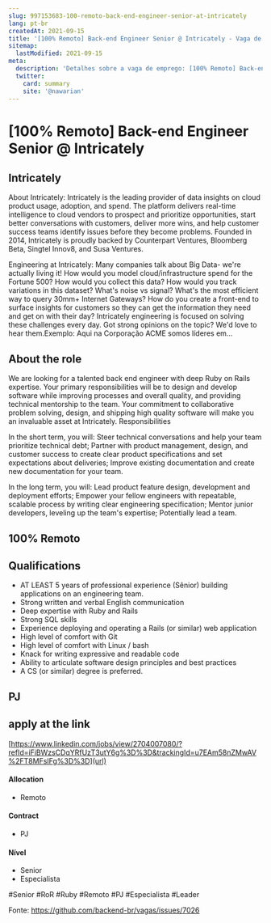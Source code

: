 ```yaml
---
slug: 997153683-100-remoto-back-end-engineer-senior-at-intricately
lang: pt-br
createdAt: 2021-09-15
title: '[100% Remoto] Back-end Engineer Senior @ Intricately - Vaga de Emprego'
sitemap:
  lastModified: 2021-09-15
meta:
  description: 'Detalhes sobre a vaga de emprego: [100% Remoto] Back-end Engineer Senior @ Intricately'
  twitter:
    card: summary
    site: '@nawarian'
---
```


# [100% Remoto] Back-end Engineer Senior @ Intricately

## Intricately

About Intricately:
Intricately is the leading provider of data insights on cloud product usage, adoption, and spend. The platform delivers real-time intelligence to cloud vendors to prospect and prioritize opportunities, start better conversations with customers, deliver more wins, and help customer success teams identify issues before they become problems. Founded in 2014, Intricately is proudly backed by Counterpart Ventures, Bloomberg Beta, Singtel Innov8, and Susa Ventures.

Engineering at Intricately:
Many companies talk about Big Data- we're actually living it! How would you model cloud/infrastructure spend for the Fortune 500? How would you collect this data? How would you track variations in this dataset? What's noise vs signal? What's the most efficient way to query 30mm+ Internet Gateways? How do you create a front-end to surface insights for customers so they can get the information they need and get on with their day? Intricately engineering is focused on solving these challenges every day. Got strong opinions on the topic? We'd love to hear them.Exemplo: Aqui na Corporação ACME somos líderes em...

## About the role

We are looking for a talented back end engineer with deep Ruby on Rails expertise. Your primary responsibilities will be to design and develop software while improving processes and overall quality, and providing technical mentorship to the team. Your commitment to collaborative problem solving, design, and shipping high quality software will make you an invaluable asset at Intricately.
Responsibilities

In the short term, you will:
Steer technical conversations and help your team prioritize technical debt;
Partner with product management, design, and customer success to create clear product specifications and set expectations about deliveries;
Improve existing documentation and create new documentation for your team.

In the long term, you will:
Lead product feature design, development and deployment efforts;
Empower your fellow engineers with repeatable, scalable process by writing clear engineering specification;
Mentor junior developers, leveling up the team's expertise;
Potentially lead a team.

## 100% Remoto

## Qualifications

- AT LEAST 5 years of professional experience (Sênior) building applications on an engineering team.
- Strong written and verbal English communication
- Deep expertise with Ruby and Rails
- Strong SQL skills
- Experience deploying and operating a Rails (or similar) web application
- High level of comfort with Git
- High level of comfort with Linux / bash
- Knack for writing expressive and readable code
- Ability to articulate software design principles and best practices
- A CS (or similar) degree is preferred.

## PJ

## apply at the link 
[https://www.linkedin.com/jobs/view/2704007080/?refId=iFiBWzsCDqYRfUzT3utY6g%3D%3D&trackingId=u7EAm58nZMwAV%2FT8MFsIFg%3D%3D](url)

#### Allocation
- Remoto

#### Contract
- PJ

#### Nível
- Senior
- Especialista

#Senior #RoR #Ruby #Remoto #PJ #Especialista #Leader 




Fonte: https://github.com/backend-br/vagas/issues/7026